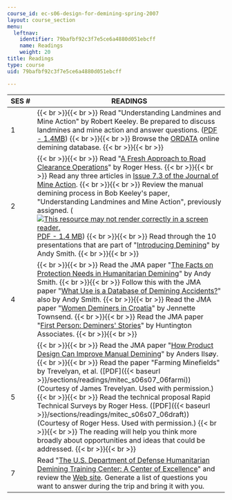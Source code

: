 ```yaml
---
course_id: ec-s06-design-for-demining-spring-2007
layout: course_section
menu:
  leftnav:
    identifier: 79bafbf92c3f7e5ce6a4880d051ebcff
    name: Readings
    weight: 20
title: Readings
type: course
uid: 79bafbf92c3f7e5ce6a4880d051ebcff

---
```


| SES # | READINGS |
| --- | --- |
| 1 |  {{< br >}}{{< br >}} Read "Understanding Landmines and Mine Action" by Robert Keeley. Be prepared to discuss landmines and mine action and answer questions. ([PDF - 1.4MB](http://web.mit.edu/demining/assignments/understanding-landmines.pdf)) {{< br >}}{{< br >}} Browse the [ORDATA](http://archive.is/ordatamines.maic.jmu.edu) online demining database. {{< br >}}{{< br >}}  |
| 2 |  {{< br >}}{{< br >}} Read "[A Fresh Approach to Road Clearance Operations](http://maic.jmu.edu/journal/7.1/focus/hess/hess.htm)" by Roger Hess. {{< br >}}{{< br >}} Read any three articles in [Issue 7.3 of the Journal of Mine Action](http://maic.jmu.edu/journal/7.3/index.htm). {{< br >}}{{< br >}} Review the manual demining process in Bob Keeley's paper, "Understanding Landmines and Mine Action", previously assigned. ([![This resource may not render correctly in a screen reader.](/images/inacessible.gif)PDF - 1.4 MB](http://web.mit.edu/demining/assignments/understanding-landmines.pdf)) {{< br >}}{{< br >}} Read through the 10 presentations that are part of "[Introducing Demining](https://www.nolandmines.com/introducing%20demining.html)" by Andy Smith. {{< br >}}{{< br >}}  |
| 4 |  {{< br >}}{{< br >}} Read the JMA paper "[The Facts on Protection Needs in Humanitarian Demining](http://maic.jmu.edu/journal/4.2/Focus/PN/protectneeds.htm)" by Andy Smith. {{< br >}}{{< br >}} Follow this with the JMA paper "[What Use is a Database of Demining Accidents?](http://maic.jmu.edu/journal/6.2/notes/andysmith/andysmith.htm)" also by Andy Smith. {{< br >}}{{< br >}} Read the JMA paper "[Women Deminers in Croatia](http://maic.jmu.edu/journal/7.2/focus/townsend/townsend.htm)" by Jennette Townsend. {{< br >}}{{< br >}} Read the JMA paper "[First Person: Deminers' Stories](http://maic.jmu.edu/journal/7.1/focus/huntington/huntington.htm)" by Huntington Associates. {{< br >}}{{< br >}}  |
| 5 |  {{< br >}}{{< br >}} Read the JMA paper "[How Product Design Can Improve Manual Demining](http://maic.jmu.edu/journal/7.1/focus/ilsoy/ilsoy.htm)" by Anders Ilsøy. {{< br >}}{{< br >}} Read the paper "Farming Minefields" by Trevelyan, et al. ([PDF]({{< baseurl >}}/sections/readings/mitec_s06s07_06farmi)) (Courtesy of James Trevelyan. Used with permission.) {{< br >}}{{< br >}} Read the technical proposal Rapid Technical Surveys by Roger Hess. ([PDF]({{< baseurl >}}/sections/readings/mitec_s06s07_06draft)) (Courtesy of Roger Hess. Used with permission.) {{< br >}}{{< br >}} The reading will help you think more broadly about opportunities and ideas that could be addressed. {{< br >}}{{< br >}}  |
| 7 | Read "[The U.S. Department of Defense Humanitarian Demining Training Center: A Center of Excellence](http://maic.jmu.edu/journal/8.1/focus/carpenter/carpenter.htm)" and review the [Web site](https://2009-2017.state.gov/t/pm/rls/rpt/walkearth/2016/263963.htm). Generate a list of questions you want to answer during the trip and bring it with you.